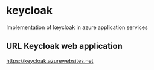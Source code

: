 # keycloak
Implementation of keycloak in azure application services

## URL Keycloak web application
https://keycloak.azurewebsites.net


